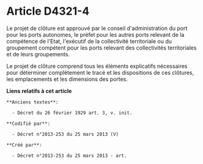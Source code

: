 # Article D4321-4

Le projet de clôture est approuvé par le conseil d'administration du port pour les ports autonomes, le préfet pour les autres
ports relevant de la compétence de l'Etat, l'exécutif de la collectivité territoriale ou du groupement compétent pour les
ports relevant des collectivités territoriales et de leurs groupements.

Le projet de clôture comprend tous les éléments explicatifs nécessaires pour déterminer complètement le tracé et les
dispositions de ces clôtures, les emplacements et les dimensions des portes.

**Liens relatifs à cet article**

	**Anciens textes**:

	  - Décret du 26 février 1929 art. 3, v. init.

	**Codifié par**:

	  - Décret n°2013-253 du 25 mars 2013 (V)

	**Créé par**:

	  - Décret n°2013-253 du 25 mars 2013 - art.
